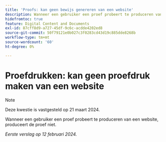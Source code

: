 ```yaml
---
title: 'Proofs: kan geen bewijs genereren van een website'
description: Wanneer een gebruiker een proef probeert te produceren van een website, produceert de proef niet.
hidefromtoc: true
feature: Digital Content and Documents
exl-id: 87cff8d9-a727-45df-9c6c-acdde4202ed8
source-git-commit: 50f79121e0b027c3f0283cd43d19c885dde8268b
workflow-type: tm+mt
source-wordcount: '60'
ht-degree: 0%

---
```


# Proefdrukken: kan geen proefdruk maken van een website

>[!NOTE]
>
>Deze kwestie is vastgesteld op 21 maart 2024.

Wanneer een gebruiker een proef probeert te produceren van een website, produceert de proef niet.

_Eerste verslag op 12 februari 2024._
